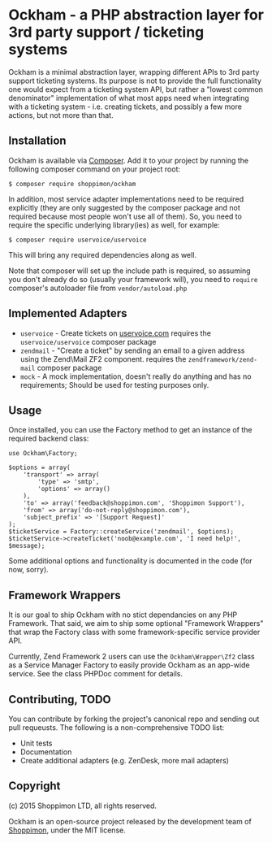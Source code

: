 Ockham - a PHP abstraction layer for 3rd party support / ticketing systems
==========================================================================

Ockham is a minimal abstraction layer, wrapping different APIs to 3rd party
support ticketing systems. Its purpose is not to provide the full functionality
one would expect from a ticketing system API, but rather a "lowest common
denominator" implementation of what most apps need when integrating with a
ticketing system - i.e. creating tickets, and possibly a few more actions,
but not more than that.

Installation
------------
Ockham is available via [Composer](http://getcomposer.org/). Add it to your
project by running the following composer command on your project root:

    $ composer require shoppimon/ockham

In addition, most service adapter implementations need to be required
explicitly (they are only suggested by the composer package and not required
because most people won't use all of them). So, you need to require the
specific underlying library(ies) as well, for example:

    $ composer require uservoice/uservoice

This will bring any required dependencies along as well.

Note that composer will set up the include path is required, so assuming you
don't already do so (usually your framework will), you need to `require`
composer's autoloader file from `vendor/autoload.php`

Implemented Adapters
--------------------

 * `uservoice` - Create tickets on [uservoice.com](http://uservoice.com)
   requires the `uservoice/uservoice` composer package
 * `zendmail` - "Create a ticket" by sending an email to a given address using
   the Zend\Mail ZF2 component.
   requires the `zendframework/zend-mail` composer package
 * `mock` - A mock implementation, doesn't really do anything and has no
   requirements; Should be used for testing purposes only.

Usage
-----
Once installed, you can use the Factory method to get an instance of the
required backend class:

    use Ockham\Factory;

    $options = array(
        'transport' => array(
            'type' => 'smtp',
            'options' => array()
        ),
        'to' => array('feedback@shoppimon.com', 'Shoppimon Support'),
        'from' => array('do-not-reply@shoppimon.com'),
        'subject_prefix' => '[Support Request]'
    );
    $ticketService = Factory::createService('zendmail', $options);
    $ticketService->createTicket('noob@example.com', 'I need help!', $message);

Some additional options and functionality is documented in the code (for now,
sorry).

Framework Wrappers
------------------
It is our goal to ship Ockham with no stict dependancies on any PHP Framework.
That said, we aim to ship some optional "Framework Wrappers" that wrap the
Factory class with some framework-specific service provider API.

Currently, Zend Framework 2 users can use the `Ockham\Wrapper\Zf2` class as
a Service Manager Factory to easily provide Ockham as an app-wide service. See
the class PHPDoc comment for details.

Contributing, TODO
------------------
You can contribute by forking the project's canonical repo and sending out
pull requeusts. The following is a non-comprehensive TODO list:

 * Unit tests
 * Documentation
 * Create additional adapters (e.g. ZenDesk, more mail adapters)

Copyright
---------
(c) 2015 Shoppimon LTD, all rights reserved.

Ockham is an open-source project released by the development team of
[Shoppimon](https://www.shoppimon.com), under the MIT license.

